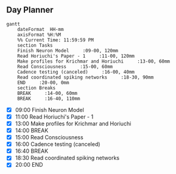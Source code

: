 ## Day Planner
```mermaid
gantt
    dateFormat  HH-mm
    axisFormat %H:%M
    %% Current Time: 11:59:59 PM
    section Tasks
    Finish Neuron Model     :09-00, 120mm
    Read Horiuchi's Paper - 1     :11-00, 120mm
    Make profiles for Krichmar and Horiuchi     :13-00, 60mm
    Read Consciousness     :15-00, 60mm
    Cadence testing (canceled)     :16-00, 40mm
    Read coordinated spiking networks     :18-30, 90mm
    END     :20-00, 0mm
    section Breaks
    BREAK     :14-00, 60mm
    BREAK     :16-40, 110mm
```

- [x] 09:00 Finish Neuron Model
- [x] 11:00 Read Horiuchi's Paper - 1
- [x] 13:00 Make profiles for Krichmar and Horiuchi
- [x] 14:00 BREAK
- [x] 15:00 Read Consciousness
- [x] 16:00 Cadence testing (canceled)
- [x] 16:40 BREAK
- [x] 18:30 Read coordinated spiking networks
- [x] 20:00 END